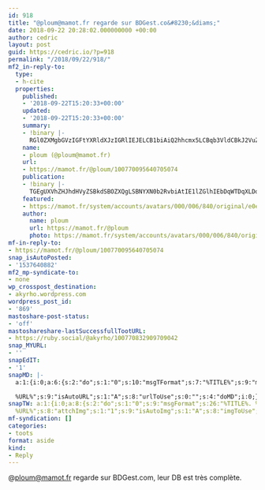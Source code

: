 ```yaml
---
id: 918
title: "@ploum@mamot.fr regarde sur BDGest.co&#8230;&diams;"
date: 2018-09-22 20:28:02.000000000 +00:00
author: cedric
layout: post
guid: https://cedric.io/?p=918
permalink: "/2018/09/22/918/"
mf2_in-reply-to:
  type:
  - h-cite
  properties:
    published:
    - '2018-09-22T15:20:33+00:00'
    updated:
    - '2018-09-22T15:20:33+00:00'
    summary:
    - !binary |-
      RGl0ZXMgbGVzIGFtYXRldXJzIGRlIEJELCB1biAiQ2hhcmx5LCBqb3VldCBkJ2VuZmVyIiB0b21lIDEsIMOpZGl0aW9uIG9yaWdpbmFsZSBkZSA5MSwgw6dhIGEgdW5lIGNvdGUgb3UgcGFzID8=
    name:
    - ploum (@ploum@mamot.fr)
    url:
    - https://mamot.fr/@ploum/100770095640705074
    publication:
    - !binary |-
      TGEgUXVhZHJhdHVyZSBkdSBOZXQgLSBNYXN0b2RvbiAtIE1lZGlhIEbDqWTDqXLDqQ==
    featured:
    - https://mamot.fr/system/accounts/avatars/000/006/840/original/e0eef3e5704f33ca.jpeg
    author:
      name: ploum
      url: https://mamot.fr/@ploum
      photo: https://mamot.fr/system/accounts/avatars/000/006/840/original/e0eef3e5704f33ca.jpeg
mf-in-reply-to:
- https://mamot.fr/@ploum/100770095640705074
snap_isAutoPosted:
- '1537640882'
mf2_mp-syndicate-to:
- none
wp_crosspost_destination:
- akyrho.wordpress.com
wordpress_post_id:
- '869'
mastoshare-post-status:
- 'off'
mastoshareshare-lastSuccessfullTootURL:
- https://ruby.social/@akyrho/100770832909709042
snap_MYURL:
- ''
snapEdIT:
- '1'
snapMD: |-
  a:1:{i:0;a:6:{s:2:"do";s:1:"0";s:10:"msgTFormat";s:7:"%TITLE%";s:9:"msgFormat";s:19:"%FULLTEXT%

  %URL%";s:9:"isAutoURL";s:1:"A";s:8:"urlToUse";s:0:"";s:4:"doMD";i:0;}}"
snapTW: a:1:{i:0;a:8:{s:2:"do";s:1:"0";s:9:"msgFormat";s:26:"%TITLE%. %EXCERPT% -
  %URL%";s:8:"attchImg";s:1:"1";s:9:"isAutoImg";s:1:"A";s:8:"imgToUse";s:0:"";s:9:"isAutoURL";s:1:"A";s:8:"urlToUse";s:0:"";s:4:"doTW";i:0;}}
mf-syndication: []
categories:
- toots
format: aside
kind:
- Reply
---
```

@ploum@mamot.fr regarde sur BDGest.com, leur DB est très complète.
